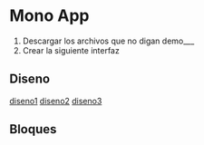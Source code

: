 # Mono App

1. Descargar los archivos que no digan demo___
2. Crear la siguiente interfaz

## Diseno

[diseno1](./demoDiseno1.png)
[diseno2](./demoDiseno2.png)
[diseno3](./demoDiseno3.png)

## Bloques
